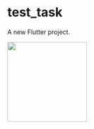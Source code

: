# test_task

A new Flutter project.

<img src="https://user-images.githubusercontent.com/38787950/162971322-e170478e-46da-4a43-b800-8c5489a5a0f5.png" width="180">
